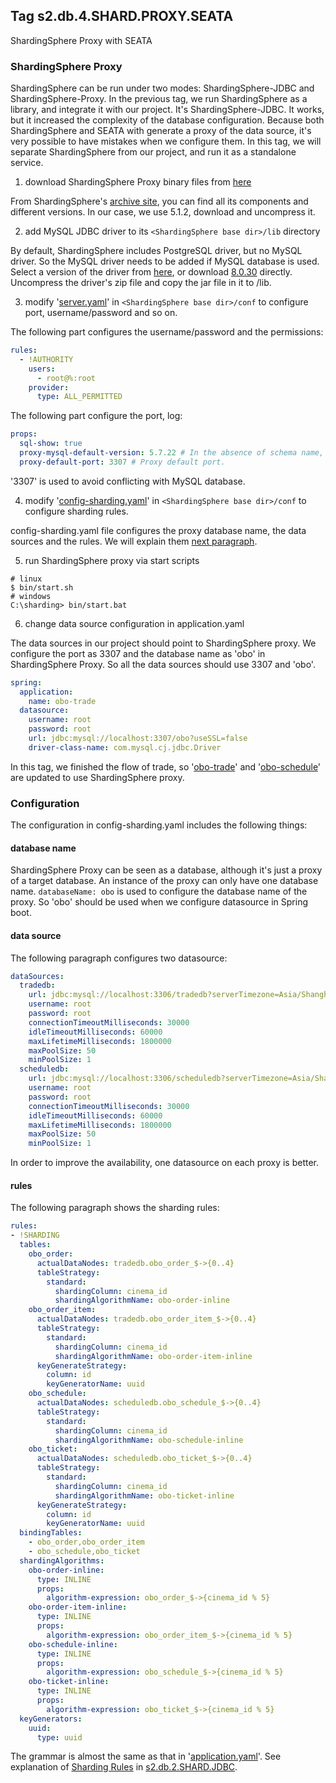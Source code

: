 ## Tag s2.db.4.SHARD.PROXY.SEATA
ShardingSphere Proxy with SEATA

### ShardingSphere Proxy
ShardingSphere can be run under two modes: ShardingSphere-JDBC and ShardingSphere-Proxy. In the previous tag, we run ShardingSphere as a library, and integrate it with our project. It's ShardingSphere-JDBC.
It works, but it increased the complexity of the database configuration. Because both ShardingSphere and SEATA with generate a proxy of the data source, it's very possible to have mistakes when we configure them.
In this tag, we will separate ShardingSphere from our project, and run it as a standalone service. 

1. download ShardingSphere Proxy binary files from [here](https://archive.apache.org/dist/shardingsphere/5.1.2/apache-shardingsphere-5.1.2-shardingsphere-proxy-bin.tar.gz)

From ShardingSphere's [archive site](https://archive.apache.org/dist/shardingsphere/), you can find all its components and different versions. 
In our case, we use 5.1.2, download and uncompress it.

2. add MySQL JDBC driver to its `<ShardingSphere base dir>/lib` directory

By default, ShardingSphere includes PostgreSQL driver, but no MySQL driver. So the MySQL driver needs to be added if MySQL database is used.
Select a version of the driver from [here](https://downloads.mysql.com/archives/c-j/), or download [8.0.30](https://downloads.mysql.com/archives/get/p/3/file/mysql-connector-java-8.0.30.zip) directly. 
Uncompress the driver's zip file and copy the jar file in it to <ShardingSphere base dir>/lib.

3. modify '[server.yaml](config/server.yaml)' in `<ShardingSphere base dir>/conf` to configure port, username/password and so on.

The following part configures the username/password and the permissions:
```yaml
rules:
  - !AUTHORITY
    users:
      - root@%:root
    provider:
      type: ALL_PERMITTED
```
The following part configure the port, log:
```yaml
props:
  sql-show: true
  proxy-mysql-default-version: 5.7.22 # In the absence of schema name, the default version will be used.
  proxy-default-port: 3307 # Proxy default port.
```
'3307' is used to avoid conflicting with MySQL database.


4. modify '[config-sharding.yaml](config/config-sharding.yaml)' in `<ShardingSphere base dir>/conf` to configure sharding rules.

config-sharding.yaml file configures the proxy database name, the data sources and the rules. We will explain them [next paragraph](#configuration).

5. run ShardingSphere proxy via start scripts
```shell
# linux
$ bin/start.sh
# windows
C:\sharding> bin/start.bat
```

6. change data source configuration in application.yaml

The data sources in our project should point to ShardingSphere proxy. We configure the port as 3307 and the database name as 'obo' in ShardingSphere Proxy.
So all the data sources should use 3307 and 'obo'.
```yaml
spring:
  application:
    name: obo-trade
  datasource:
    username: root
    password: root
    url: jdbc:mysql://localhost:3307/obo?useSSL=false
    driver-class-name: com.mysql.cj.jdbc.Driver
```
In this tag, we finished the flow of trade, so '[obo-trade](../obo-trade/src/main/resources/application.yml)' and '[obo-schedule](../obo-schedule/src/main/resources/application.yml)' are updated to use ShardingSphere proxy.

### Configuration
The configuration in config-sharding.yaml includes the following things:
#### database name
ShardingSphere Proxy can be seen as a database, although it's just a proxy of a target database. An instance of the proxy can only have one database name.
`databaseName: obo` is used to configure the database name of the proxy. So 'obo' should be used when we configure datasource in Spring boot.
#### data source
The following paragraph configures two datasource:
```yaml
dataSources:
  tradedb:
    url: jdbc:mysql://localhost:3306/tradedb?serverTimezone=Asia/Shanghai&useUnicode=true&characterEncoding=utf-8&useSSL=false
    username: root
    password: root
    connectionTimeoutMilliseconds: 30000
    idleTimeoutMilliseconds: 60000
    maxLifetimeMilliseconds: 1800000
    maxPoolSize: 50
    minPoolSize: 1
  scheduledb:
    url: jdbc:mysql://localhost:3306/scheduledb?serverTimezone=Asia/Shanghai&useUnicode=true&characterEncoding=utf-8&useSSL=false
    username: root
    password: root
    connectionTimeoutMilliseconds: 30000
    idleTimeoutMilliseconds: 60000
    maxLifetimeMilliseconds: 1800000
    maxPoolSize: 50
    minPoolSize: 1
```
In order to improve the availability, one datasource on each proxy is better.
#### rules
The following paragraph shows the sharding rules:
```yaml
rules:
- !SHARDING
  tables:
    obo_order:
      actualDataNodes: tradedb.obo_order_$->{0..4}
      tableStrategy:
        standard:
          shardingColumn: cinema_id
          shardingAlgorithmName: obo-order-inline
    obo_order_item:
      actualDataNodes: tradedb.obo_order_item_$->{0..4}
      tableStrategy:
        standard:
          shardingColumn: cinema_id
          shardingAlgorithmName: obo-order-item-inline
      keyGenerateStrategy:
        column: id
        keyGeneratorName: uuid
    obo_schedule:
      actualDataNodes: scheduledb.obo_schedule_$->{0..4}
      tableStrategy:
        standard:
          shardingColumn: cinema_id
          shardingAlgorithmName: obo-schedule-inline
    obo_ticket:
      actualDataNodes: scheduledb.obo_ticket_$->{0..4}
      tableStrategy:
        standard:
          shardingColumn: cinema_id
          shardingAlgorithmName: obo-ticket-inline
      keyGenerateStrategy:
        column: id
        keyGeneratorName: uuid
  bindingTables:
    - obo_order,obo_order_item
    - obo_schedule,obo_ticket
  shardingAlgorithms:
    obo-order-inline:
      type: INLINE
      props:
        algorithm-expression: obo_order_$->{cinema_id % 5}
    obo-order-item-inline:
      type: INLINE
      props:
        algorithm-expression: obo_order_item_$->{cinema_id % 5}
    obo-schedule-inline:
      type: INLINE
      props:
        algorithm-expression: obo_schedule_$->{cinema_id % 5}
    obo-ticket-inline:
      type: INLINE
      props:
        algorithm-expression: obo_ticket_$->{cinema_id % 5}
  keyGenerators:
    uuid:
      type: uuid
```
The grammar is almost the same as that in '[application.yaml](../obo-cinema/src/main/resources/application.yml)'. 
See explanation of [Sharding Rules](s2.db.2.SHARD.JDBC.md#sharding-rules) in [s2.db.2.SHARD.JDBC](s2.db.2.SHARD.JDBC.md).